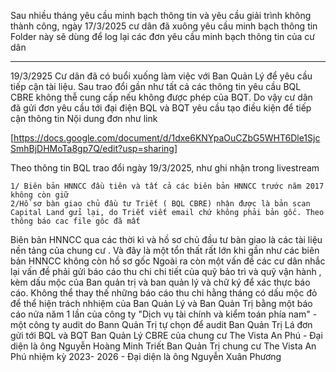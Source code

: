 Sau nhiều tháng yêu cầu minh bạch thông tin và yêu cầu giải trình không thành công, ngày 17/3/2025 cư dân đã xuông yêu cầu minh bạch thông tin 
Folder này sẽ dùng để log lại các đơn yêu cầu minh bạch thông tin của cư dân

-----------------------------
19/3/2925
Cư dân  đã có buổi xuống làm việc với Ban Quản Lý để yêu cầu tiếp cận tài liệu. Sau trao đổi gần như tất cả các thông tin yêu cầu BQL CBRE không thễ cung cấp nếu không được phép của BQT. Do vậy cư dân đã gửi đơn yêu cầu tới đại điện BQL và BQT yêu cầu tạo điều kiện để tiếp cận thông tin
Nội dung đơn như link

[https://docs.google.com/document/d/1dxe6KNYpaOuCZbG5WHT6Dle1SjcSmhBjDHMoTa8gp7Q/edit?usp=sharing]

Theo thông tin BQL trao đổi ngày 19/3/2025, như ghi nhận trong livestream

    1/ Biên bản HNNCC đầu tiên và tất cả các biên bản HNNCC trước năm 2017 không còn giữ 
    2/Hồ sơ bàn giao chủ đầu tư Triết ( BQL CBRE) nhận được là bản scan Capital Land gửi lại, do Triết viết email chứ không phải bản gốc. Theo thông báo cac file gôc đã mất

Biên bản HNNCC qua các thời kì và hồ sơ chủ đầu tư bàn giao là các tài liệu nền tảng của chung cư . Và đây là một tổn thất rất lớn khi gần như các biên bản HNNCC không còn hồ sơ gốc
Ngoài ra còn một vấn đề các  cư dân nhắc lại vấn đề phải gửi báo cáo thu chi chi tiết của quỹ bảo trì và quỹ vận hành , kèm dấu mộc của Ban quản trị và ban quản lý  và chữ ký để xác thực báo cáo. 
Không thể thay thế những báo cáo thu chi hằng tháng có dấu mộc đỏ để thể hiện trách nhhiệm của Ban Quản Lý và Ban Quản Trị bằng một báo cáo nửa năm 1 lần của công ty "Dịch vụ tài chính và kiểm toán phía nam" - một công ty audit do Bann Quản Trị tự chọn để audit Ban Quản Trị 
Lá đơn gửi tới BQL và BQT 
    Ban Quản Lý CBRE của chung cư The Vista An Phú - Đại diện là ông Nguyễn Hoàng Minh Triết
    Ban Quản Trị chung cư The Vista An Phú nhiệm kỳ 2023- 2026 - Đại diện là ông Nguyễn Xuân Phương
